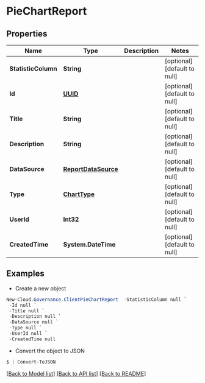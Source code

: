 # PieChartReport
## Properties

Name | Type | Description | Notes
------------ | ------------- | ------------- | -------------
**StatisticColumn** | **String** |  | [optional] [default to null]
**Id** | [**UUID**](UUID.md) |  | [optional] [default to null]
**Title** | **String** |  | [optional] [default to null]
**Description** | **String** |  | [optional] [default to null]
**DataSource** | [**ReportDataSource**](ReportDataSource.md) |  | [optional] [default to null]
**Type** | [**ChartType**](ChartType.md) |  | [optional] [default to null]
**UserId** | **Int32** |  | [optional] [default to null]
**CreatedTime** | **System.DateTime** |  | [optional] [default to null]

## Examples

- Create a new object
```powershell
New-Cloud.Governance.ClientPieChartReport  -StatisticColumn null `
 -Id null `
 -Title null `
 -Description null `
 -DataSource null `
 -Type null `
 -UserId null `
 -CreatedTime null
```

- Convert the object to JSON
```powershell
$ | Convert-ToJSON
```


[[Back to Model list]](../README.md#documentation-for-models) [[Back to API list]](../README.md#documentation-for-api-endpoints) [[Back to README]](../README.md)

